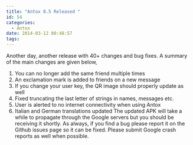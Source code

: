 ```yaml
---
title: "Antox 0.5 Released "
id: 54
categories:
  - Antox
date: 2014-03-12 00:48:57
tags:
---
```


Another day, another release with 40+ changes and bug fixes. A summary of the main changes are given below,

1.  You can no longer add the same friend multiple times
2.  An exclamation mark is added to friends on a new message
3.  If you change your user key, the QR image should properly update as well
4.  Fixed truncating the last letter of strings in names, messages etc.
5.  User is alerted to no internet connectivity when using Antox
6.  Italian and German translations updated
    The updated APK will take a while to propagate through the Google servers but you should be receiving it shortly. As always, if you find a bug please report it on the Github issues page so it can be fixed. Please submit Google crash reports as well when possible.
